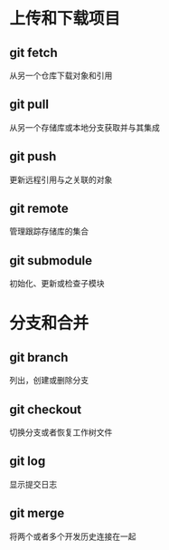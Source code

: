 # 上传和下载项目

## git fetch

从另一个仓库下载对象和引用

## git pull

从另一个存储库或本地分支获取并与其集成

## git push

更新远程引用与之关联的对象

## git remote

管理跟踪存储库的集合

## git submodule

初始化、更新或检查子模块

# 分支和合并

## git branch

列出，创建或删除分支

## git checkout

切换分支或者恢复工作树文件

## git log

显示提交日志

## git merge

将两个或者多个开发历史连接在一起